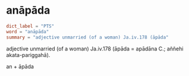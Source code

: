 # anāpāda

``` toml
dict_label = "PTS"
word = "anāpāda"
summary = "adjective unmarried (of a woman) Ja.iv.178 (āpāda"
```

adjective unmarried (of a woman) Ja.iv.178 (āpāda = apādāna C.; aññehi akata\-pariggahā).

an \+ āpāda

